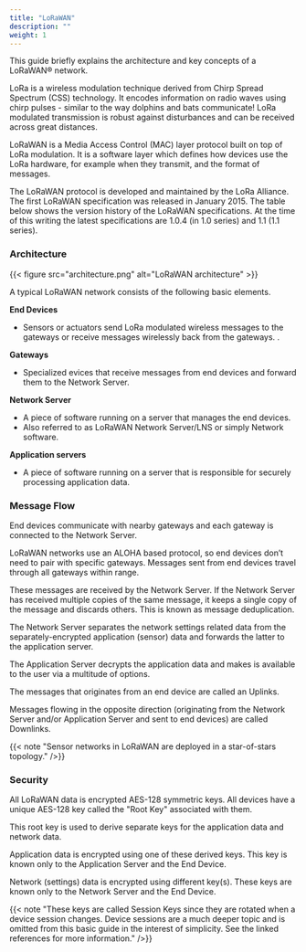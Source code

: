 ```yaml
---
title: "LoRaWAN"
description: ""
weight: 1
---
```


This guide briefly explains the architecture and key concepts of a LoRaWAN® network.

<!--more-->

LoRa is a wireless modulation technique derived from Chirp Spread Spectrum (CSS) technology. It encodes information on radio waves using chirp pulses - similar to the way dolphins and bats communicate! LoRa modulated transmission is robust against disturbances and can be received across great distances.

LoRaWAN is a Media Access Control (MAC) layer protocol built on top of LoRa modulation. It is a software layer which defines how devices use the LoRa hardware, for example when they transmit, and the format of messages.

The LoRaWAN protocol is developed and maintained by the LoRa Alliance. The first LoRaWAN specification was released in January 2015. The table below shows the version history of the LoRaWAN specifications. At the time of this writing the latest specifications are 1.0.4 (in 1.0 series) and 1.1 (1.1 series).

### Architecture

{{< figure src="architecture.png" alt="LoRaWAN architecture" >}}

A typical LoRaWAN network consists of the following basic elements.

**End Devices**
  - Sensors or actuators send LoRa modulated wireless messages to the gateways or receive messages wirelessly back from the gateways. .

**Gateways**
  - Specialized evices that receive messages from end devices and forward them to the Network Server.

**Network Server**
  - A piece of software running on a server that manages the end devices.
  - Also referred to as LoRaWAN Network Server/LNS or simply Network software.

**Application servers**
  -  A piece of software running on a server that is responsible for securely processing application data.

### Message Flow

End devices communicate with nearby gateways and each gateway is connected to the Network Server.

LoRaWAN networks use an ALOHA based protocol, so end devices don’t need to pair with specific gateways. Messages sent from end devices travel through all gateways within range.

These messages are received by the Network Server. If the Network Server has received multiple copies of the same message, it keeps a single copy of the message and discards others. This is known as message deduplication.

The Network Server separates the network settings related data from the separately-encrypted application (sensor) data and forwards the latter to the application server.

The Application Server decrypts the application data and makes is available to the user via a multitude of options.

The messages that originates from an end device are called an Uplinks.

Messages flowing in the opposite direction (originating from the Network Server and/or Application Server and sent to end devices) are called Downlinks.

{{< note "Sensor networks in LoRaWAN are deployed in a star-of-stars topology." />}}

### Security

All LoRaWAN data is encrypted AES-128 symmetric keys. All devices have a unique AES-128 key called the "Root Key" associated with them.

This root key is used to derive separate keys for the application data and network data.

Application data is encrypted using one of these derived keys. This key is known only to the Application Server and the End Device.

Network (settings) data is encrypted using different key(s). These keys are known only to the Network Server and the End Device.

{{< note "These keys are called Session Keys since they are rotated when a device session changes. Device sessions are a much deeper topic and is omitted from this basic guide in the interest of simplicity. See the linked references for more information." />}}

